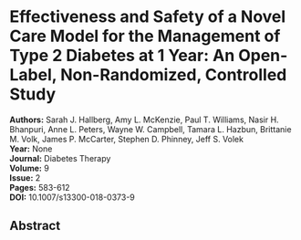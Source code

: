# Effectiveness and Safety of a Novel Care Model for the Management of Type 2 Diabetes at 1 Year: An Open-Label, Non-Randomized, Controlled Study

**Authors:** Sarah J. Hallberg, Amy L. McKenzie, Paul T. Williams, Nasir H. Bhanpuri, Anne L. Peters, Wayne W. Campbell, Tamara L. Hazbun, Brittanie M. Volk, James P. McCarter, Stephen D. Phinney, Jeff S. Volek  
**Year:** None  
**Journal:** Diabetes Therapy  
**Volume:** 9  
**Issue:** 2  
**Pages:** 583-612  
**DOI:** 10.1007/s13300-018-0373-9  

## Abstract


